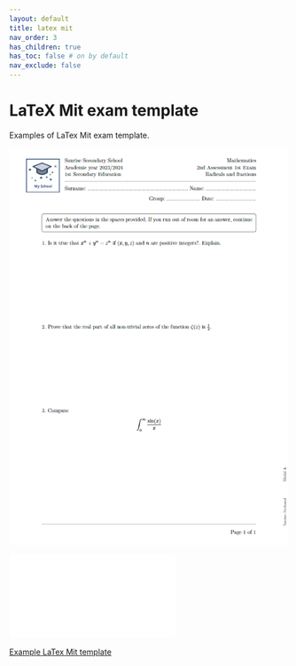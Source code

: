 ```yaml
---
layout: default
title: latex mit 
nav_order: 3
has_children: true
has_toc: false # on by default
nav_exclude: false
---
```

# LaTeX Mit exam template

Examples of LaTex Mit exam template.



![Example LaTex Mit template](latexmit01.png)

![Example LaTex Mit template](exam-latexmit-example.pdf)

<!-- ![Example LaTex Mit template](latexmit02.png) -->

[Example LaTex Mit template](https://typst.app/project/raMRy5AmlNGMYCPvrYISH1)